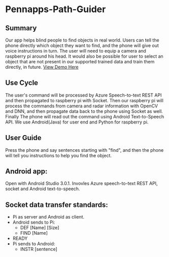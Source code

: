 # Pennapps-Path-Guider

## Summary
Our app helps blind people to find objects in real world. Users can tell the phone directly which object they want to find, and the phone will give out voice instructions in turn. The user will need to equip a camera and raspberry pi around his head. It would also be possible for user to select an object that are not present in our supported trained data and train them directly, in future.
[View Demo Here](https://devpost.com/software/pennapps-path-guider)

## Use Cycle
The user's command will be processed by Azure Speech-to-text REST API and then propagated to raspberry pi with Socket. Then our raspberry pi will process the commands from camera and radar information with OpenCV and DNN, and then propagate data back to the phone using Socket as well. Finally The phone will read out the command using Android Text-to-Speech API. We use Android(Java) for user end and Python for raspberry pi.
## User Guide
Press the phone and say sentences starting with "find", and then the phone will tell you instructions to help you find the object. 

## Android app:
Open with Android Studio 3.0.1. Invovles Azure speech-to-text REST API, socket and Android text-to-speech.

## Socket data transfer standards:
 * Pi as server and Android as client.
 * Android sends to Pi:
 	* DEF [Name] [Size]
 	* FIND [Name]
  * READY
 * Pi sends to Android:
 	* INSTR [sentence]

